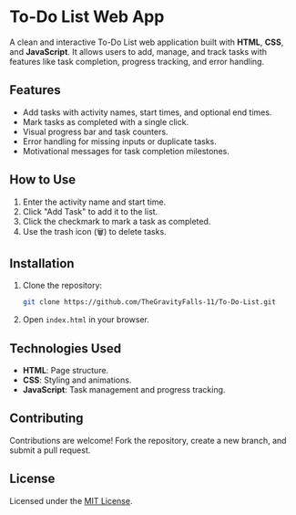 # To-Do List Web App

A clean and interactive To-Do List web application built with **HTML**, **CSS**, and **JavaScript**. It allows users to add, manage, and track tasks with features like task completion, progress tracking, and error handling.

## Features

- Add tasks with activity names, start times, and optional end times.
- Mark tasks as completed with a single click.
- Visual progress bar and task counters.
- Error handling for missing inputs or duplicate tasks.
- Motivational messages for task completion milestones.

## How to Use

1. Enter the activity name and start time.
2. Click "Add Task" to add it to the list.
3. Click the checkmark to mark a task as completed.
4. Use the trash icon (🗑) to delete tasks.

## Installation

1. Clone the repository:
   ```bash
   git clone https://github.com/TheGravityFalls-11/To-Do-List.git
   ```
2. Open `index.html` in your browser.

## Technologies Used

- **HTML**: Page structure.
- **CSS**: Styling and animations.
- **JavaScript**: Task management and progress tracking.

## Contributing

Contributions are welcome! Fork the repository, create a new branch, and submit a pull request.

## License

Licensed under the [MIT License](LICENSE).



